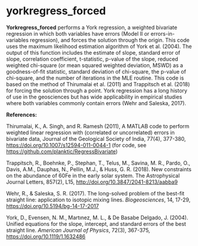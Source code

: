 # yorkregress_forced
**Yorkregress_forced** performs a York regression, a weighted bivariate regression in which both variables have errors (Model II or errors-in-variables regression), and forces the solution through the origin.  This code uses the maximum likelihood estimation algorithm of York et al. (2004).  The output of this function includes the estimate of slope, standard error of slope, correlation coefficient, t-statistic, p-value of the slope, reduced weighted chi-square (or mean squared weighted deviation, MSWD) as a goodness-of-fit statistic, standard deviation of chi-square, the p-value of chi-square, and the number of iterations in the MLE routine.  This code is based on the method of Thirumalai et al. (2011) and Trappitsch et al. (2018) for forcing the solution through a point.  York regression has a long history of use in the geosciences but has wide applicability in empirical studies where both variables commonly contain errors (Wehr and Saleska, 2017).
 
**References:**

Thirumalai, K., A. Singh, and R. Ramesh (2011), A MATLAB code to perform weighted linear regression with (correlated or uncorrelated) errors in bivariate data, Journal of the Geological Society of India, 77(4), 377-380, https://doi.org/10.1007/s12594-011-0044-1 (for code, see https://github.com/planktic/RegressBivariate)

Trappitsch, R., Boehnke, P., Stephan, T., Telus, M., Savina, M. R., Pardo, O., Davis, A.M., Dauphas, N., Pellin, M.J., & Huss, G. R. (2018). New constraints on the abundance of 60Fe in the early solar system. The Astrophysical Journal Letters, 857(2), L15, http://doi.org/10.3847/2041-8213/aabba9

Wehr, R., & Saleska, S. R. (2017). The long-solved problem of the best-fit straight line: application to isotopic mixing lines. *Biogeosciences*, 14, 17-29, https://doi.org/10.5194/bg-14-17-2017

York, D., Evensen, N. M., Martınez, M. L., & De Basabe Delgado, J. (2004). Unified equations for the slope, intercept, and standard errors of the best straight line. *American Journal of Physics*, 72(3), 367-375, https://doi.org/10.1119/1.1632486
